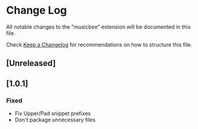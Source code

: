 # Change Log

All notable changes to the "musicbee" extension will be documented in this file.

Check [Keep a Changelog](http://keepachangelog.com/) for recommendations on how to structure this file.

## [Unreleased]
  
## [1.0.1]

### Fixed

- Fix Upper/Pad snippet prefixes
- Don't package unnecessary files
